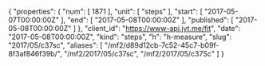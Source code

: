{
  "properties": {
    "num": [
      1871
    ],
    "unit": [
      "steps"
    ],
    "start": [
      "2017-05-07T00:00:00Z"
    ],
    "end": [
      "2017-05-08T00:00:00Z"
    ],
    "published": [
      "2017-05-08T00:00:00Z"
    ]
  },
  "client_id": "https://www-api.jvt.me/fit",
  "date": "2017-05-08T00:00:00Z",
  "kind": "steps",
  "h": "h-measure",
  "slug": "2017/05/c37sc",
  "aliases": [
    "/mf2/d89d12cb-7c52-45c7-b09f-8f3af846f39b/",
    "/mf2/2017/05/c37sc",
    "/mf2/2017/05/c37Sc"
  ]
}
